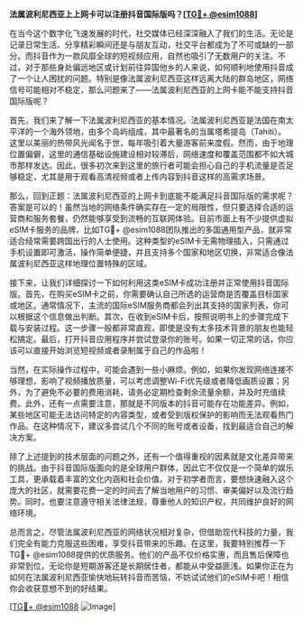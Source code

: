 **法属波利尼西亚上上网卡可以注册抖音国际版吗？[[TG💪+ @esim1088](https://t.me/s/esim1088)]**

在当今这个数字化飞速发展的时代，社交媒体已经深深融入了我们的生活。无论是记录日常生活、分享精彩瞬间还是与朋友互动，社交平台都成为了不可或缺的一部分。而抖音作为一款风靡全球的短视频应用，自然也吸引了无数用户的关注。不过，对于那些身处偏远地区或计划前往异国他乡的人来说，如何顺利地使用抖音成了一个让人困扰的问题。特别是像法属波利尼西亚这样远离大陆的群岛地区，网络信号可能相对不稳定，那么问题来了——法属波利尼西亚的上网卡能不能支持抖音国际版呢？

首先，我们来了解一下法属波利尼西亚的基本情况。法属波利尼西亚是法国在南太平洋的一个海外领地，由多个岛屿组成，其中最著名的当属塔希提岛（Tahiti）。这里以美丽的热带风光闻名于世，每年吸引着大量游客前来度假。然而，由于地理位置偏僻，这里的通信基础设施建设相对较滞后，网络速度和覆盖范围都不如大城市那样发达。因此，很多初次来到这里的旅行者可能会担心自己的手机流量是否足够稳定，尤其是用于观看高清视频或者上传内容到抖音这样的高需求场景。

那么，回到正题：法属波利尼西亚的上网卡到底能不能满足抖音国际版的需求呢？答案是可以的！虽然当地的网络条件确实存在一定的局限性，但只要选择合适的运营商和服务套餐，仍然能够享受到流畅的互联网体验。目前市面上有不少提供虚拟eSIM卡服务的品牌，比如TG💪+ @esim1088团队推出的多国通用型产品，就非常适合经常需要跨国出行的人士使用。这种类型的eSIM卡无需物理插入，只需通过手机设置即可激活，操作简单便捷，并且支持多个国家和地区切换，非常适合像法属波利尼西亚这样地理位置特殊的区域。

接下来，让我们详细探讨一下如何利用这类eSIM卡成功注册并正常使用抖音国际版。首先，在购买eSIM卡之前，你需要确认自己所选的运营商是否覆盖目标国家或地区。通常情况下，主流的国际eSIM服务商都会列出其支持的国家列表，你可以根据这个信息做出判断。其次，在收到eSIM卡后，按照说明书上的步骤完成下载与安装过程。这一步骤一般都非常直观，即使是没有太多技术背景的朋友也能轻松搞定。最后，打开抖音应用程序并尝试登录你的账号。如果一切正常的话，你应该可以直接开始浏览短视频或者录制属于自己的作品啦！

当然，在实际操作过程中，可能会遇到一些小麻烦。例如，如果你发现网络连接不够理想，影响了视频播放质量，可以考虑调整Wi-Fi优先级或者降低画质设置；另外，为了避免不必要的费用消耗，请务必定期检查剩余流量余额，并及时充值续费。此外，还有一点需要注意，那就是不同版本的抖音可能存在功能差异。例如，某些地区可能无法访问特定的内容类型，或者受到版权保护的影响而无法观看热门作品。在这种情况下，建议多尝试几个不同的账号或者设备，找到最适合自己的解决方案。

除了上述提到的技术层面的问题之外，还有一个值得重视的因素就是文化差异带来的挑战。由于抖音国际版面向的是全球用户群体，因此它不仅仅是一个简单的娱乐工具，更承载着丰富的文化内涵和社会价值。对于初学者而言，要想快速融入这个庞大的社区，就需要花费一定的时间去了解当地用户的习惯、审美偏好以及流行趋势。同时，也要注意遵守相关法律法规，尊重他人的知识产权，共同维护良好的网络环境。

总而言之，尽管法属波利尼西亚的网络状况相对复杂，但借助现代科技的力量，我们完全有能力克服这些困难，享受抖音带来的乐趣。在这里，我要特别推荐一下TG💪+ @esim1088提供的优质服务。他们的产品不仅价格实惠，而且售后保障也非常到位，无论你是短期游客还是长期居住者，都能从中受益匪浅。如果你正在为如何在法属波利尼西亚愉快地玩转抖音而苦恼，不妨试试他们的eSIM卡吧！相信你会收获意想不到的好结果。

[[TG💪+ @esim1088](https://t.me/s/esim1088) ![Image](https://i.postimg.cc/4NQfJmqS/Snipaste-2025-05-13-00-14-12.png)]